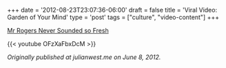 +++
date = '2012-08-23T23:07:36-06:00'
draft = false
title = 'Viral Video: Garden of Your Mind'
type = 'post'
tags = ["culture", "video-content"]
+++


<a href="Mr Rogers Never Sounded So Fresh">Mr Rogers Never Sounded so Fresh</a><br />

<div class="video">
{{< youtube OFzXaFbxDcM >}}
</div>


<i>Originally published at julianwest.me on June 8, 2012.</i>